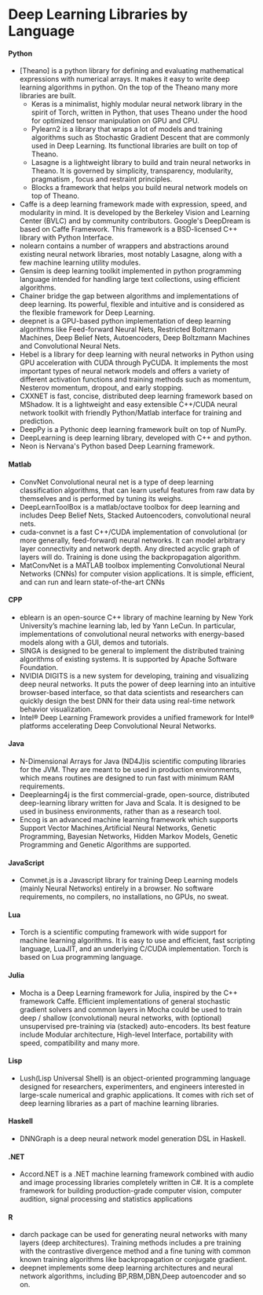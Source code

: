 # Deep Learning Libraries by Language

#### Python

* [Theano] is a python library for defining and evaluating mathematical expressions with numerical arrays. It makes it easy to write deep learning algorithms in python. On the top of the Theano many more libraries are built.
  * Keras is a minimalist, highly modular neural network library in the spirit of Torch, written in Python, that uses Theano under the hood for optimized tensor manipulation on GPU and CPU.
  * Pylearn2 is a library that wraps a lot of models and training algorithms such as Stochastic Gradient Descent that are commonly used in Deep Learning. Its functional libraries are built on top of Theano.
  * Lasagne is a lightweight library to build and train neural networks in Theano. It is governed by simplicity, transparency, modularity, pragmatism , focus and restraint principles.
  * Blocks a framework that helps you build neural network models on top of Theano.
* Caffe is a deep learning framework made with expression, speed, and modularity in mind. It is developed by the Berkeley Vision and Learning Center (BVLC) and by community contributors. Google's DeepDream is based on Caffe Framework. This framework is a BSD-licensed C++ library with Python Interface.
* nolearn contains a number of wrappers and abstractions around existing neural network libraries, most notably Lasagne, along with a few machine learning utility modules.
* Gensim is deep learning toolkit implemented in python programming language intended for handling large text collections, using efficient algorithms.
* Chainer bridge the gap between algorithms and implementations of deep learning. Its powerful, flexible and intuitive and is considered as the flexible framework for Deep Learning.
* deepnet is a GPU-based python implementation of deep learning algorithms like Feed-forward Neural Nets, Restricted Boltzmann Machines, Deep Belief Nets, Autoencoders, Deep Boltzmann Machines and Convolutional Neural Nets.
* Hebel is a library for deep learning with neural networks in Python using GPU acceleration with CUDA through PyCUDA. It implements the most important types of neural network models and offers a variety of different activation functions and training methods such as momentum, Nesterov momentum, dropout, and early stopping.
* CXXNET is fast, concise, distributed deep learning framework based on MShadow. It is a lightweight and easy extensible C++/CUDA neural network toolkit with friendly Python/Matlab interface for training and prediction.
* DeepPy is a Pythonic deep learning framework built on top of NumPy.
* DeepLearning is deep learning library, developed with C++ and python.
* Neon is Nervana's Python based Deep Learning framework.

#### Matlab

* ConvNet Convolutional neural net is a type of deep learning classification algorithms, that can learn useful features from raw data by themselves and is performed by tuning its weighs.
* DeepLearnToolBox is a matlab/octave toolbox for deep learning and includes Deep Belief Nets, Stacked Autoencoders, convolutional neural nets.
* cuda-convnet is a fast C++/CUDA implementation of convolutional (or more generally, feed-forward) neural networks. It can model arbitrary layer connectivity and network depth. Any directed acyclic graph of layers will do. Training is done using the backpropagation algorithm.
* MatConvNet  is a MATLAB toolbox implementing Convolutional Neural Networks (CNNs) for computer vision applications. It is simple, efficient, and can run and learn state-of-the-art CNNs

#### CPP

* eblearn is an open-source C++ library of machine learning by New York University’s machine learning lab, led by Yann LeCun. In particular, implementations of convolutional neural networks with energy-based models along with a GUI, demos and tutorials.
* SINGA is designed to be general to implement the distributed training algorithms of existing systems. It is supported by Apache Software Foundation.
* NVIDIA DIGITS is a new system for developing, training and visualizing deep neural networks. It puts the power of deep learning into an intuitive browser-based interface, so that data scientists and researchers can quickly design the best DNN for their data using real-time network behavior visualization.
* Intel® Deep Learning Framework provides a unified framework for Intel® platforms accelerating Deep Convolutional Neural Networks.

#### Java

* N-Dimensional Arrays for Java (ND4J)is scientific computing libraries for the JVM. They are meant to be used in production environments, which means routines are designed to run fast with minimum RAM requirements.
* Deeplearning4j is the first commercial-grade, open-source, distributed deep-learning library written for Java and Scala. It is designed to be used in business environments, rather than as a research tool.
* Encog is an advanced machine learning framework which supports Support Vector Machines,Artificial Neural Networks, Genetic Programming, Bayesian Networks, Hidden Markov Models, Genetic Programming and Genetic Algorithms are supported.

#### JavaScript

* Convnet.js is a Javascript library for training Deep Learning models (mainly Neural Networks) entirely in a browser. No software requirements, no compilers, no installations, no GPUs, no sweat.

#### Lua

* Torch is a scientific computing framework with wide support for machine learning algorithms. It is easy to use and efficient, fast scripting language, LuaJIT, and an underlying C/CUDA implementation. Torch is based on Lua programming language.

#### Julia

* Mocha is a Deep Learning framework for Julia, inspired by the C++ framework Caffe. Efficient implementations of general stochastic gradient solvers and common layers in Mocha could be used to train deep / shallow (convolutional) neural networks, with (optional) unsupervised pre-training via (stacked) auto-encoders. Its best feature include Modular architecture, High-level Interface, portability with speed, compatibility and many more.

#### Lisp

* Lush(Lisp Universal Shell) is an object-oriented programming language designed for researchers, experimenters, and engineers interested in large-scale numerical and graphic applications. It comes with rich set of deep learning libraries as a part of machine learning libraries.

#### Haskell

* DNNGraph is a deep neural network model generation DSL in Haskell.

#### .NET

* Accord.NET is a .NET machine learning framework combined with audio and image processing libraries completely written in C#. It is a complete framework for building production-grade computer vision, computer audition, signal processing and statistics applications
#### R

* darch package can be used for generating neural networks with many layers (deep architectures). Training methods includes a pre training with the contrastive divergence method and a fine tuning with common known training algorithms like backpropagation or conjugate gradient.
* deepnet implements some deep learning architectures and neural network algorithms, including BP,RBM,DBN,Deep autoencoder and so on.
